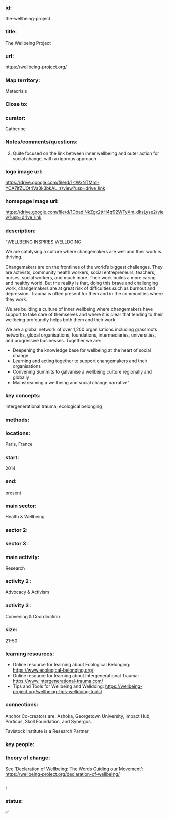 ### id: 
  the-wellbeing-project
### title: 
  The Wellbeing Project
### url: 
  https://wellbeing-project.org/
### Map territory: 
  Metacrisis
### Close to: 
  
### curator: 
  Catherine
### Notes/comments/questions: 
  2. Quite focused on the link between inner wellbeing and outer action for social change, with a rigorous approach
### logo image url: 
  https://drive.google.com/file/d/1-tWxNTMml-YCA7lfZUOt4Va3k3bkAL_z/view?usp=drive_link
### homepage image url: 
  https://drive.google.com/file/d/1DbadlNkZgx2ttH4q92WTyXm_dksLyse2/view?usp=drive_link
### description: 
  "WELLBEING INSPIRES WELLDOING

We are catalysing a culture where changemakers are well and their work is thriving.

Changemakers are on the frontlines of the world’s biggest challenges. They are activists, community health workers, social entrepreneurs, teachers, nurses, social workers, and much more.  Their work builds a more caring and healthy world.  But the reality is that, doing this brave and challenging work, changemakers are at great risk of difficulties such as burnout and depression.  Trauma is often present for them and in the communities where they work.

We are building a culture of inner wellbeing where changemakers have support to take care of themselves and where it is clear that tending to their wellbeing profoundly helps both them and their work.

We are a global network of over 1,200 organisations including grassroots networks, global organisations, foundations, intermediaries, universities, and progressive businesses. Together we are:
- Deepening the knowledge base for wellbeing at the heart of social change
- Learning and acting together to support changemakers and their organisations
- Convening Summits to galvanise a wellbeing culture regionally and globally
- Mainstreaming a wellbeing and social change narrative"
### key concepts: 
  intergenerational trauma; ecological belonging
### methods: 
  
### locations: 
  Paris, France
### start: 
  2014
### end: 
  present
### main sector: 
  Health & Wellbeing
### sector 2: 
  
### sector 3 : 
  
### main activity: 
  Research
### activity 2 : 
  Advocacy & Activism
### activity 3 : 
  Convening & Coordination
### size: 
  21-50
### learning resources: 
  - Online resource for learning about Ecological Belonging: https://www.ecological-belonging.org/ 
- Online resource for learning about Intergenerational Trauma: https://www.intergenerational-trauma.com/ 
- Tips and Tools for Wellbeing and Welldoing: https://wellbeing-project.org/wellbeing-tips-welldoing-tools/ 
### connections: 
  Anchor Co-creators are: Ashoka, Georgetown University, Impact Hub, Porticus, Skoll Foundation, and Synergos.

Tavistock Institute is a Research Partner
### key people: 
  
### theory of change: 
  See 'Declaration of Wellbeing: The Words Guiding our Movement': https://wellbeing-project.org/declaration-of-wellbeing/ 
### : 
  
### status: 
  ✅
